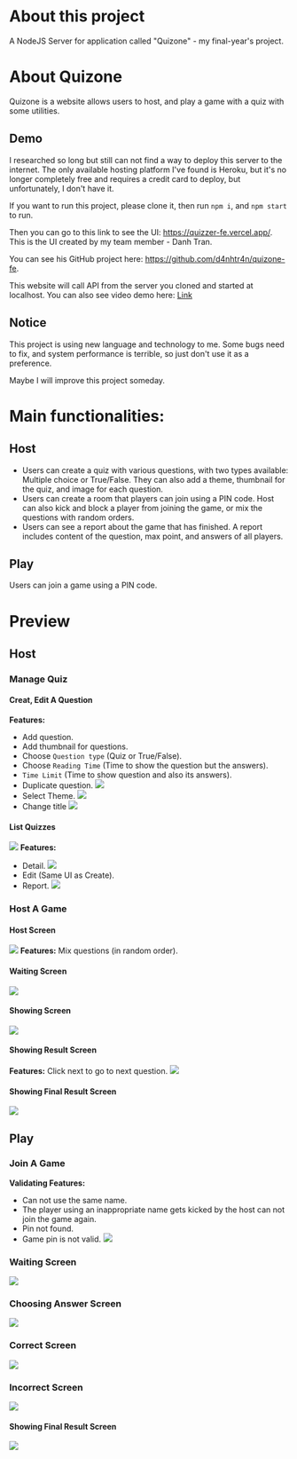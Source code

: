 # About this project
A NodeJS Server for application called "Quizone" - my final-year's project.

# About Quizone
Quizone is a website allows users to host, and play a game with a quiz with some utilities.
## Demo
I researched so long but still can not find a way to deploy this server to the internet. The only available hosting platform I've found is Heroku,
but it's no longer completely free and requires a credit card to deploy, but unfortunately, I don't have it.

If you want to run this project, please clone it, then run `npm i`, and `npm start` to run.

Then you can go to this link to see the UI: https://quizzer-fe.vercel.app/. This is the UI created by my team member - Danh Tran.

You can see his GitHub project here: https://github.com/d4nhtr4n/quizone-fe.

This website will call API from the server you cloned and started at localhost.
You can also see video demo here: [Link](https://drive.google.com/file/d/1C1_EXsxBFP8TtjpvxW4SGS_E6Y8b4oEe/view?usp=sharing)
## Notice
This project is using new language and technology to me. Some bugs need to fix,
and system performance is terrible, so just don't use it as a preference.

Maybe I will improve this project someday.

# Main functionalities:
## Host
- Users can create a quiz with various questions, with two types available: Multiple choice or True/False. They can also add a theme, thumbnail for the
quiz, and image for each question.
- Users can create a room that players can join using a PIN code. Host can also kick and block a player from joining the game, or mix the questions with
random orders.
- Users can see a report about the game that has finished. A report includes content of the question, max point, and answers of all players.
## Play
Users can join a game using a PIN code.

# Preview

## Host
### Manage Quiz
#### Creat, Edit A Question
**Features:** 
- Add question.
- Add thumbnail for questions.
- Choose `Question type` (Quiz or True/False).
- Choose `Reading Time` (Time to show the question but the answers).
- `Time Limit` (Time to show question and also its answers).
- Duplicate question.
![](preview/create.png)
- Select Theme.
![](preview/change_theme.png)
- Change title
![](preview/change_title.png)

#### List Quizzes
![](preview/list_quiz.png)
**Features:** 
- Detail.
![](preview/quiz_detail.png)
- Edit (Same UI as Create).
- Report.
![](preview/report.png)

### Host A Game
#### Host Screen
![](preview/host_screen.png)
**Features:** Mix questions (in random order).
#### Waiting Screen
![](preview/waiting_screen_host.png)
#### Showing Screen
![](preview/showing_screen.png)
#### Showing Result Screen
**Features:** Click next to go to next question.
![](preview/result.png)
#### Showing Final Result Screen
![](preview/result_final.png)

## Play
### Join A Game
**Validating Features:** 
- Can not use the same name.
- The player using an inappropriate name gets kicked by the host can not join the game again.
- Pin not found.
- Game pin is not valid.
![](preview/join_screen.png)
### Waiting Screen
![](preview/waiting_screen.png)
### Choosing Answer Screen
![](preview/choosing_screen.png)
### Correct Screen
![](preview/corect.png)
### Incorrect Screen
![](preview/incorect.png)
#### Showing Final Result Screen
![](preview/result_final_player.png)













